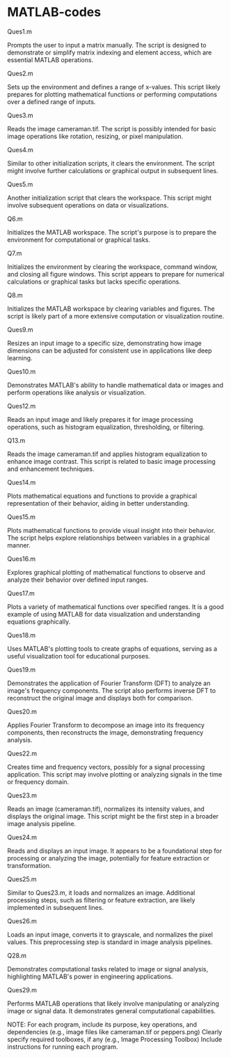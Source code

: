 # MATLAB-codes 
Ques1.m

Prompts the user to input a matrix manually. The script is designed to demonstrate or simplify matrix indexing and element access, which are essential MATLAB operations.

Ques2.m

Sets up the environment and defines a range of x-values. This script likely prepares for plotting mathematical functions or performing computations over a defined range of inputs.

Ques3.m

Reads the image cameraman.tif. The script is possibly intended for basic image operations like rotation, resizing, or pixel manipulation.

Ques4.m

Similar to other initialization scripts, it clears the environment. The script might involve further calculations or graphical output in subsequent lines.

Ques5.m

Another initialization script that clears the workspace. This script might involve subsequent operations on data or visualizations.

Q6.m

Initializes the MATLAB workspace. The script's purpose is to prepare the environment for computational or graphical tasks.

Q7.m

Initializes the environment by clearing the workspace, command window, and closing all figure windows. This script appears to prepare for numerical calculations or graphical tasks but lacks specific operations.

Q8.m

Initializes the MATLAB workspace by clearing variables and figures. The script is likely part of a more extensive computation or visualization routine.

Ques9.m

Resizes an input image to a specific size, demonstrating how image dimensions can be adjusted for consistent use in applications like deep learning.

Ques10.m

Demonstrates MATLAB's ability to handle mathematical data or images and perform operations like analysis or visualization.

Ques12.m

Reads an input image and likely prepares it for image processing operations, such as histogram equalization, thresholding, or filtering.

Q13.m

Reads the image cameraman.tif and applies histogram equalization to enhance image contrast. This script is related to basic image processing and enhancement techniques.

Ques14.m

Plots mathematical equations and functions to provide a graphical representation of their behavior, aiding in better understanding.

Ques15.m

Plots mathematical functions to provide visual insight into their behavior. The script helps explore relationships between variables in a graphical manner.

Ques16.m

Explores graphical plotting of mathematical functions to observe and analyze their behavior over defined input ranges.

Ques17.m

Plots a variety of mathematical functions over specified ranges. It is a good example of using MATLAB for data visualization and understanding equations graphically.

Ques18.m

Uses MATLAB's plotting tools to create graphs of equations, serving as a useful visualization tool for educational purposes.

Ques19.m

Demonstrates the application of Fourier Transform (DFT) to analyze an image's frequency components. The script also performs inverse DFT to reconstruct the original image and displays both for comparison.

Ques20.m

Applies Fourier Transform to decompose an image into its frequency components, then reconstructs the image, demonstrating frequency analysis.

Ques22.m

Creates time and frequency vectors, possibly for a signal processing application. This script may involve plotting or analyzing signals in the time or frequency domain.

Ques23.m

Reads an image (cameraman.tif), normalizes its intensity values, and displays the original image. This script might be the first step in a broader image analysis pipeline.

Ques24.m

Reads and displays an input image. It appears to be a foundational step for processing or analyzing the image, potentially for feature extraction or transformation.

Ques25.m

Similar to Ques23.m, it loads and normalizes an image. Additional processing steps, such as filtering or feature extraction, are likely implemented in subsequent lines.

Ques26.m

Loads an input image, converts it to grayscale, and normalizes the pixel values. This preprocessing step is standard in image analysis pipelines.

Q28.m

Demonstrates computational tasks related to image or signal analysis, highlighting MATLAB's power in engineering applications.

Ques29.m

Performs MATLAB operations that likely involve manipulating or analyzing image or signal data. It demonstrates general computational capabilities.

NOTE:
For each program, include its purpose, key operations, and dependencies (e.g., image files like cameraman.tif or peppers.png)
Clearly specify required toolboxes, if any (e.g., Image Processing Toolbox)
Include instructions for running each program.


